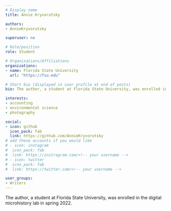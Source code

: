 ```yaml
---
# Display name
title: Annie Kryvorutsky

authors:
- AnnieKryvorutsky

superuser: no

# Role/position
role: Student

# Organizations/Affiliations
organizations:
- name: Florida State University
  url: "https://fsu.edu"

# Short bio (displayed in user profile at end of posts)
bio: The author, a student at Florida State University, was enrolled in the digital microhistory lab in fall 2022.

interests:
- accounting
- environmental science
- photography

social:
- icon: github
  icon_pack: fab
  link: https://github.com/AnnieKryvorutsky
# add these accounts if you would like
# - icon: instagram
#  icon_pack: fab
#  link: https://instragram.com/<!-- your username -->
# - icon: twitter
#  icon_pack: fab
#  link: https://twitter.com/<!-- your username -->

user_groups:
- Writers
---
```

The author, a student at Florida State University, was enrolled in the digital microhistory lab in spring 2022.


